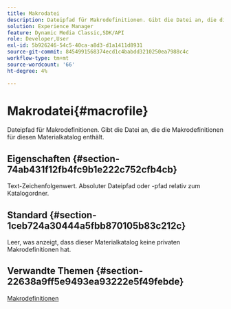 ```yaml
---
title: Makrodatei
description: Dateipfad für Makrodefinitionen. Gibt die Datei an, die die Makrodefinitionen für diesen Materialkatalog enthält.
solution: Experience Manager
feature: Dynamic Media Classic,SDK/API
role: Developer,User
exl-id: 5b926246-54c5-40ca-a8d3-d1a1411d8931
source-git-commit: 8454991568374ecd1c4babdd3210250ea7988c4c
workflow-type: tm+mt
source-wordcount: '66'
ht-degree: 4%

---
```


# Makrodatei{#macrofile}

Dateipfad für Makrodefinitionen. Gibt die Datei an, die die Makrodefinitionen für diesen Materialkatalog enthält.

## Eigenschaften {#section-74ab431f12fb4fc9b1e222c752cfb4cb}

Text-Zeichenfolgenwert. Absoluter Dateipfad oder -pfad relativ zum Katalogordner.

## Standard {#section-1ceb724a30444a5fbb870105b83c212c}

Leer, was anzeigt, dass dieser Materialkatalog keine privaten Makrodefinitionen hat.

## Verwandte Themen {#section-22638a9ff5e9493ea93222e5f49febde}

[Makrodefinitionen](../../../../../ir-api/material-cat/image-rendering-api-ref/c-ir-material-catalog/c-ir-macro-definition-reference/c-ir-macro-definition-reference.md#concept-477b77fa187147bfa55fa67134d4a453)
